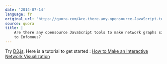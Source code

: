 ```yaml
---
date: '2014-07-14'
language: fr
original_url: 'https://quora.com/Are-there-any-opensource-JavaScript-tools-to-make-network-graphs-similar-to-Infomous/answer/Clément-Renaud'
source: quora
title: |
    Are there any opensource JavaScript tools to make network graphs similar
    to Infomous?
---
```


Try [D3.js](http://d3js.org/). 
Here is a tutorial to get started : [How to Make an Interactive Network
Visualization](http://flowingdata.com/2012/08/02/how-to-make-an-interactive-network-visualization/)
